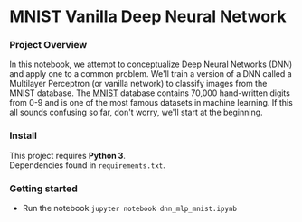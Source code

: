 # MNIST Vanilla Deep Neural Network

### Project Overview
In this notebook, we attempt to conceptualize Deep Neural Networks (DNN) and apply one to a common problem. We'll train a version of a DNN called a Multilayer Perceptron (or vanilla network) to classify images from the MNIST database. The [MNIST](http://yann.lecun.com/exdb/mnist/) database contains 70,000 hand-written digits from 0-9 and is one of the most famous datasets in machine learning. If this all sounds confusing so far, don't worry, we'll start at the beginning.

### Install
This project requires **Python 3**.  
Dependencies found in `requirements.txt`.

### Getting started
* Run the notebook `jupyter notebook dnn_mlp_mnist.ipynb`
